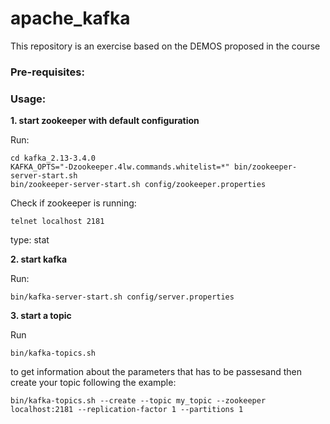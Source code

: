 # apache_kafka

This repository is an exercise based on the DEMOS proposed in the course 

### Pre-requisites:


### Usage:

**1. start zookeeper with default configuration**

Run:
````
cd kafka_2.13-3.4.0
KAFKA_OPTS="-Dzookeeper.4lw.commands.whitelist=*" bin/zookeeper-server-start.sh
bin/zookeeper-server-start.sh config/zookeeper.properties
````
Check if zookeeper is running:

````
telnet localhost 2181
````
type: stat

**2. start kafka**

Run: 
````
bin/kafka-server-start.sh config/server.properties
````

**3. start a topic**

Run
````
bin/kafka-topics.sh
````

to get information about the parameters that has to be passesand then create your topic following the example:

````
bin/kafka-topics.sh --create --topic my_topic --zookeeper localhost:2181 --replication-factor 1 --partitions 1
````
